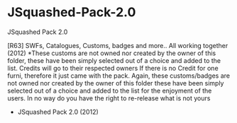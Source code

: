 JSquashed-Pack-2.0
==================

JSquashed Pack 2.0


[R63] SWFs, Catalogues, Customs, badges and more.. All working together  (2012)                                                         *These customs are not owned nor created by the owner of this
folder, these have been simply selected out of a choice
and added to the list. Credits will go to their respected owners
If there is no Credit for one furni, therefore it just
came with the pack.
Again, these customs/badges are not owned nor created by the owner of this folder
these have been simply selected out of a choice and added to the list for the
enjoyment of the users. In no way do you have the right to re-release what is not yours
                

- JSquashed Pack 2.0 (2012)